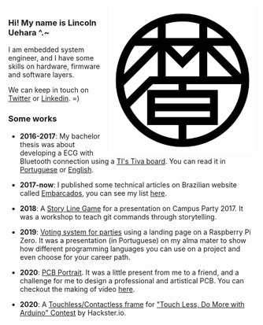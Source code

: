 <img src="https://github.com/LincolnUehara/LincolnUehara/blob/main/img/GitHubProfile.png" align="right" width="300">

### Hi! My name is Lincoln Uehara ^.~

I am embedded system engineer, and I have some skills on hardware, firmware and software layers. 

We can keep in touch on [Twitter](https://twitter.com/LincolnUehara) or [Linkedin](https://www.linkedin.com/in/lincoln-uehara/). =)

### Some works

* **2016-2017**: My bachelor thesis was about developing a ECG with Bluetooth connection using a [TI's Tiva board](https://www.ti.com/tool/EK-TM4C123GXL). You can read it in [Portuguese](https://repositorio.unesp.br/bitstream/handle/11449/155292/000881439.pdf) or [English](https://eventos.ufabc.edu.br/siimsps/files/id165.pdf).

* **2017-now**: I published some technical articles on Brazilian website called [Embarcados](https://www.embarcados.com.br/), you can see my list [here](https://www.embarcados.com.br/author/evertonuehara/).

* **2018**: A [Story Line Game](https://github.com/LincolnUehara/storylineGame) for a presentation on Campus Party 2017. It was a workshop to teach git commands through storytelling.

* **2019**: [Voting system for parties](https://github.com/LincolnUehara/dc-voting) using a landing page on a Raspberry Pi Zero. It was a presentation (in Portuguese) on my alma mater to show how different programming languages you can use on a project and even choose for your career path.

* **2020**: [PCB Portrait](https://www.hackster.io/lin_hara/pcb-portrait-aquarius-eca035). It was a little present from me to a friend, and a challenge for me to design a professional and artistical PCB. You can checkout the making of video [here](https://www.youtube.com/watch?v=2W8A3zgU_Mk).

* **2020**: A [Touchless/Contactless frame](https://www.hackster.io/lin_hara/touchless-frame-fd138e) for ["Touch Less, Do More
with Arduino" Contest](https://www.hackster.io/contests/touchlessdomore) by Hackster.io.
